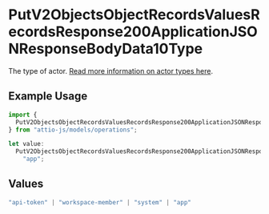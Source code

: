 # PutV2ObjectsObjectRecordsValuesRecordsResponse200ApplicationJSONResponseBodyData10Type

The type of actor. [Read more information on actor types here](/docs/actors).

## Example Usage

```typescript
import {
  PutV2ObjectsObjectRecordsValuesRecordsResponse200ApplicationJSONResponseBodyData10Type,
} from "attio-js/models/operations";

let value:
  PutV2ObjectsObjectRecordsValuesRecordsResponse200ApplicationJSONResponseBodyData10Type =
    "app";
```

## Values

```typescript
"api-token" | "workspace-member" | "system" | "app"
```